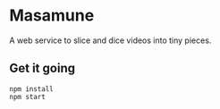 # Masamune

A web service to slice and dice videos into tiny pieces.

## Get it going

```
npm install
npm start
```
